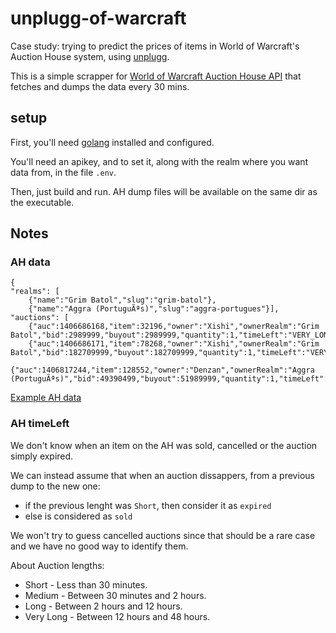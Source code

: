 # unplugg-of-warcraft
Case study: trying to predict the prices of items in World of Warcraft's Auction House system, using [unplugg][unplugg-api].

This is a simple scrapper for [World of Warcraft Auction House API][wow-api] that fetches and dumps the data every 30 mins.

## setup

First, you'll need [golang](https://golang.org/doc/install) installed and configured.

You'll need an apikey, and to set it, along with the realm where you want data from, in the file `.env`.

Then, just build and run.
AH dump files will be available on the same dir as the executable.

## Notes

### AH data

```
{
"realms": [
	{"name":"Grim Batol","slug":"grim-batol"},
	{"name":"Aggra (PortuguÃªs)","slug":"aggra-portugues"}],
"auctions": [
	{"auc":1406686168,"item":32196,"owner":"Xishi","ownerRealm":"Grim Batol","bid":2989999,"buyout":2989999,"quantity":1,"timeLeft":"VERY_LONG","rand":0,"seed":0,"context":0},
	{"auc":1406686171,"item":78268,"owner":"Xishi","ownerRealm":"Grim Batol","bid":182709999,"buyout":182709999,"quantity":1,"timeLeft":"VERY_LONG","rand":0,"seed":0,"context":14},
	{"auc":1406817244,"item":128552,"owner":"Denzan","ownerRealm":"Aggra (PortuguÃªs)","bid":49390499,"buyout":51989999,"quantity":1,"timeLeft":"LONG","rand":0,"seed":0,"context":0},
```
[Example AH data](http://auction-api-eu.worldofwarcraft.com/auction-data/1878bff06a82775ebf6438e312cd2682/auctions.json)

### AH timeLeft
We don't know when an item on the AH was sold, cancelled or the auction simply expired.

We can instead assume that when an auction dissappers, from a previous dump to the new one:
  - if the previous lenght was `Short`, then consider it as `expired` 
  - else is considered as `sold`

We won't try to guess cancelled auctions since that should be a rare case and we have no good way to identify them.

About Auction lengths:

  - Short - Less than 30 minutes.
  - Medium - Between 30 minutes and 2 hours.
  - Long - Between 2 hours and 12 hours.
  - Very Long - Between 12 hours and 48 hours.




[wow-api]: https://dev.battle.net/io-docs
[unplugg-api]: https://github.com/whitesmith/unplugg-api
